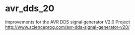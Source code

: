 # avr_dds_20
Improvements for the AVR DDS signal generator V2.0 Project http://www.scienceprog.com/avr-dds-signal-generator-v20/
